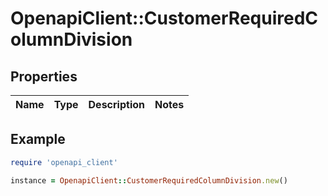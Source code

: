 # OpenapiClient::CustomerRequiredColumnDivision

## Properties

| Name | Type | Description | Notes |
| ---- | ---- | ----------- | ----- |

## Example

```ruby
require 'openapi_client'

instance = OpenapiClient::CustomerRequiredColumnDivision.new()
```

